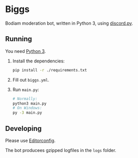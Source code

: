 Biggs
=====

Bodiam moderation bot, written in Python 3, using [discord.py](https://github.com/Rapptz/discord.py).

## Running

You need [Python 3](https://www.python.org/).

1. Install the dependencies:

    ```sh
    pip install -r ./requirements.txt
    ```

2. Fill out `biggs.yml`.

3. Run `main.py`:

    ```sh
    # Normally:
    python3 main.py
    # On Windows:
    py -3 main.py
    ```

## Developing

Please use [Editorconfig](https://editorconfig.org/).

The bot producees gzipped logfiles in the `logs` folder.
